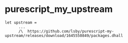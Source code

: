 # purescript_my_upstream

```
let upstream =
      ...
      /\  https://github.com/lsby/purescript-my-upstream/releases/download/1645550849/packages.dhall
